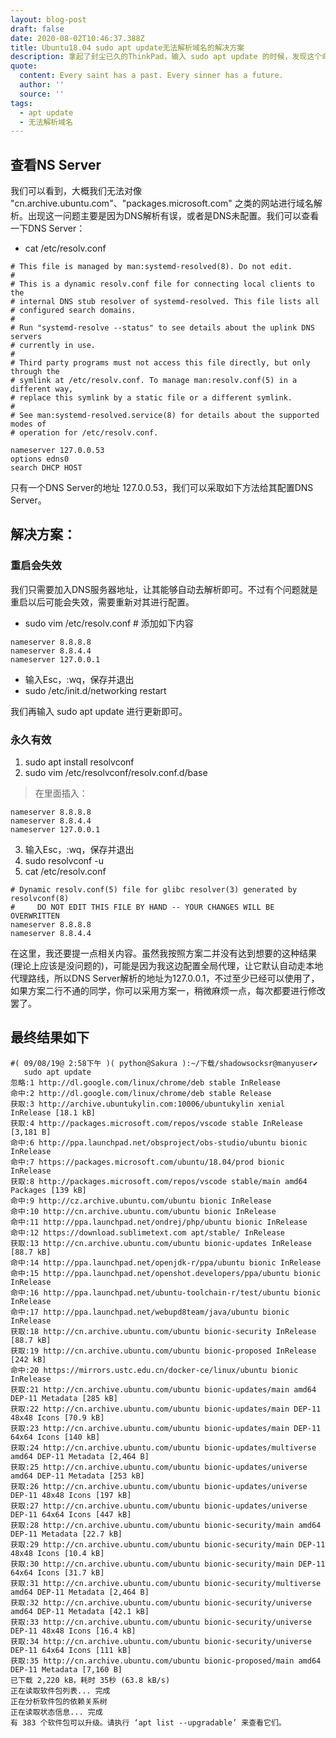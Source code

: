 ```yaml
---
layout: blog-post
draft: false
date: 2020-08-02T10:46:37.388Z
title: Ubuntu18.04 sudo apt update无法解析域名的解决方案
description: 拿起了封尘已久的ThinkPad，输入 sudo apt update 的时候，发现这个命令变得不好使了，主要是提示：无法解析域名等相关错误。
quote:
  content: Every saint has a past. Every sinner has a future.
  author: ''
  source: ''
tags:
  - apt update
  - 无法解析域名
---
```

## 查看NS Server

我们可以看到，大概我们无法对像
"cn.archive.ubuntu.com"、"packages.microsoft.com"
之类的网站进行域名解析。出现这一问题主要是因为DNS解析有误，或者是DNS未配置。我们可以查看一下DNS Server：

* cat /etc/resolv.conf

```
# This file is managed by man:systemd-resolved(8). Do not edit.
#
# This is a dynamic resolv.conf file for connecting local clients to the
# internal DNS stub resolver of systemd-resolved. This file lists all
# configured search domains.
#
# Run "systemd-resolve --status" to see details about the uplink DNS servers
# currently in use.
#
# Third party programs must not access this file directly, but only through the
# symlink at /etc/resolv.conf. To manage man:resolv.conf(5) in a different way,
# replace this symlink by a static file or a different symlink.
#
# See man:systemd-resolved.service(8) for details about the supported modes of
# operation for /etc/resolv.conf.

nameserver 127.0.0.53
options edns0
search DHCP HOST
```

只有一个DNS Server的地址 127.0.0.53，我们可以采取如下方法给其配置DNS Server。

## 解决方案：

### 重启会失效

我们只需要加入DNS服务器地址，让其能够自动去解析即可。不过有个问题就是重启以后可能会失效，需要重新对其进行配置。

* sudo vim /etc/resolv.conf # 添加如下内容

```
nameserver 8.8.8.8
nameserver 8.8.4.4
nameserver 127.0.0.1
```

* 输入Esc，:wq，保存并退出
* sudo /etc/init.d/networking restart

我们再输入 sudo apt update 进行更新即可。

### 永久有效

1. sudo apt install resolvconf
2. sudo vim /etc/resolvconf/resolv.conf.d/base

> 在里面插入：

```
nameserver 8.8.8.8
nameserver 8.8.4.4
nameserver 127.0.0.1
```

3. 输入Esc，:wq，保存并退出
4. sudo resolvconf -u
5. cat /etc/resolv.conf

```
# Dynamic resolv.conf(5) file for glibc resolver(3) generated by resolvconf(8)
#     DO NOT EDIT THIS FILE BY HAND -- YOUR CHANGES WILL BE OVERWRITTEN
nameserver 8.8.8.8
nameserver 8.8.4.4
```

在这里，我还要提一点相关内容。虽然我按照方案二并没有达到想要的这种结果(理论上应该是没问题的)，可能是因为我这边配置全局代理，让它默认自动走本地代理路线，所以DNS Server解析的地址为127.0.0.1，不过至少已经可以使用了，如果方案二行不通的同学，你可以采用方案一，稍微麻烦一点，每次都要进行修改罢了。
## 最终结果如下

```
#( 09/08/19@ 2:58下午 )( python@Sakura ):~/下载/shadowsocksr@manyuser✔
   sudo apt update                    
忽略:1 http://dl.google.com/linux/chrome/deb stable InRelease
命中:2 http://dl.google.com/linux/chrome/deb stable Release                        
获取:3 http://archive.ubuntukylin.com:10006/ubuntukylin xenial InRelease [18.1 kB] 
获取:4 http://packages.microsoft.com/repos/vscode stable InRelease [3,181 B]       
命中:6 http://ppa.launchpad.net/obsproject/obs-studio/ubuntu bionic InRelease      
命中:7 https://packages.microsoft.com/ubuntu/18.04/prod bionic InRelease           
获取:8 http://packages.microsoft.com/repos/vscode stable/main amd64 Packages [139 kB]
命中:9 http://cz.archive.ubuntu.com/ubuntu bionic InRelease                        
命中:10 http://cn.archive.ubuntu.com/ubuntu bionic InRelease                       
命中:11 http://ppa.launchpad.net/ondrej/php/ubuntu bionic InRelease                
命中:12 https://download.sublimetext.com apt/stable/ InRelease                     
获取:13 http://cn.archive.ubuntu.com/ubuntu bionic-updates InRelease [88.7 kB]     
命中:14 http://ppa.launchpad.net/openjdk-r/ppa/ubuntu bionic InRelease             
命中:15 http://ppa.launchpad.net/openshot.developers/ppa/ubuntu bionic InRelease   
命中:16 http://ppa.launchpad.net/ubuntu-toolchain-r/test/ubuntu bionic InRelease   
命中:17 http://ppa.launchpad.net/webupd8team/java/ubuntu bionic InRelease          
获取:18 http://cn.archive.ubuntu.com/ubuntu bionic-security InRelease [88.7 kB]    
获取:19 http://cn.archive.ubuntu.com/ubuntu bionic-proposed InRelease [242 kB]     
命中:20 https://mirrors.ustc.edu.cn/docker-ce/linux/ubuntu bionic InRelease        
获取:21 http://cn.archive.ubuntu.com/ubuntu bionic-updates/main amd64 DEP-11 Metadata [285 kB]
获取:22 http://cn.archive.ubuntu.com/ubuntu bionic-updates/main DEP-11 48x48 Icons [70.9 kB]
获取:23 http://cn.archive.ubuntu.com/ubuntu bionic-updates/main DEP-11 64x64 Icons [140 kB]
获取:24 http://cn.archive.ubuntu.com/ubuntu bionic-updates/multiverse amd64 DEP-11 Metadata [2,464 B]
获取:25 http://cn.archive.ubuntu.com/ubuntu bionic-updates/universe amd64 DEP-11 Metadata [253 kB]
获取:26 http://cn.archive.ubuntu.com/ubuntu bionic-updates/universe DEP-11 48x48 Icons [197 kB]
获取:27 http://cn.archive.ubuntu.com/ubuntu bionic-updates/universe DEP-11 64x64 Icons [447 kB]
获取:28 http://cn.archive.ubuntu.com/ubuntu bionic-security/main amd64 DEP-11 Metadata [22.7 kB]
获取:29 http://cn.archive.ubuntu.com/ubuntu bionic-security/main DEP-11 48x48 Icons [10.4 kB]
获取:30 http://cn.archive.ubuntu.com/ubuntu bionic-security/main DEP-11 64x64 Icons [31.7 kB]
获取:31 http://cn.archive.ubuntu.com/ubuntu bionic-security/multiverse amd64 DEP-11 Metadata [2,464 B]
获取:32 http://cn.archive.ubuntu.com/ubuntu bionic-security/universe amd64 DEP-11 Metadata [42.1 kB]
获取:33 http://cn.archive.ubuntu.com/ubuntu bionic-security/universe DEP-11 48x48 Icons [16.4 kB]
获取:34 http://cn.archive.ubuntu.com/ubuntu bionic-security/universe DEP-11 64x64 Icons [111 kB]
获取:35 http://cn.archive.ubuntu.com/ubuntu bionic-proposed/main amd64 DEP-11 Metadata [7,160 B]
已下载 2,220 kB，耗时 35秒 (63.8 kB/s)                                             
正在读取软件包列表... 完成
正在分析软件包的依赖关系树       
正在读取状态信息... 完成       
有 383 个软件包可以升级。请执行 ‘apt list --upgradable’ 来查看它们。
```

